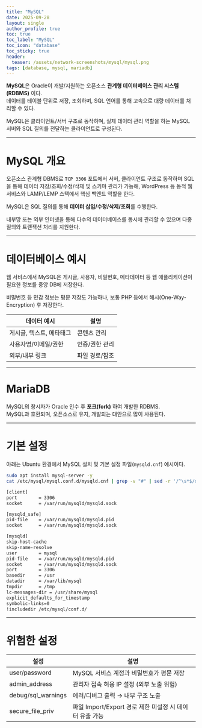 ```yaml
---
title: "MySQL"
date: 2025-09-28
layout: single
author_profile: true
toc: true
toc_label: "MySQL"
toc_icon: "database"
toc_sticky: true
header:
  teaser: /assets/network-screenshots/mysql/mysql.png
tags: [database, mysql, mariadb]
---
```


**MySQL**은 Oracle이 개발/지원하는 오픈소스 **관계형 데이터베이스 관리 시스템(RDBMS)** 이다.  
데이터를 테이블 단위로 저장, 조회하며, SQL 언어를 통해 고속으로 대량 데이터를 처리할 수 있다.  

MySQL은 클라이언트/서버 구조로 동작하며, 실제 데이터 관리 역할을 하는 MySQL 서버와 SQL 질의를 전달하는 클라이언트로 구성된다.

---

# MySQL 개요

오픈소스 관계형 DBMS로 `TCP 3306` 포트에서 서버, 클라이언트 구조로 동작하며 SQL을 통해 데이터 저장/조회/수정/삭제 및 스키마 관리가 가능해, WordPress 등 동적 웹서비스와 LAMP/LEMP 스택에서 핵심 백엔드 역할을 한다.

MySQL은 SQL 질의를 통해 **데이터 삽입/수정/삭제/조회**를 수행한다.  

내부망 또는 외부 인터넷을 통해 다수의 데이터베이스를 동시에 관리할 수 있으며 다중 질의와 트랜잭션 처리를 지원한다.

---

# 데이터베이스 예시

웹 서비스에서 MySQL은 게시글, 사용자, 비밀번호, 메타데이터 등 웹 애플리케이션이 필요한 정보를 중앙 DB에 저장한다.  

비밀번호 등 민감 정보는 평문 저장도 가능하나, 보통 PHP 등에서 해시(One-Way-Encryption) 후 저장한다.

| 데이터 예시 | 설명 |
|-------------|------|
| 게시글, 텍스트, 메타태그 | 콘텐츠 관리 |
| 사용자명/이메일/권한 | 인증/권한 관리 |
| 외부/내부 링크 | 파일 경로/참조 |

---

# MariaDB
MySQL의 창시자가 Oracle 인수 후 **포크(fork)** 하여 개발한 RDBMS.  
MySQL과 호환되며, 오픈소스로 유지, 개발되는 대안으로 많이 사용된다.

---

# 기본 설정
아래는 Ubuntu 환경에서 MySQL 설치 및 기본 설정 파일(`mysqld.cnf`) 예시이다.

```bash
sudo apt install mysql-server -y
cat /etc/mysql/mysql.conf.d/mysqld.cnf | grep -v "#" | sed -r '/^\s*$/d'

[client]
port        = 3306
socket      = /var/run/mysqld/mysqld.sock

[mysqld_safe]
pid-file    = /var/run/mysqld/mysqld.pid
socket      = /var/run/mysqld/mysqld.sock

[mysqld]
skip-host-cache
skip-name-resolve
user        = mysql
pid-file    = /var/run/mysqld/mysqld.pid
socket      = /var/run/mysqld/mysqld.sock
port        = 3306
basedir     = /usr
datadir     = /var/lib/mysql
tmpdir      = /tmp
lc-messages-dir = /usr/share/mysql
explicit_defaults_for_timestamp
symbolic-links=0
!includedir /etc/mysql/conf.d/
```

---

# 위험한 설정

| 설정                       | 설명                                     |
| ------------------------ | -------------------------------------- |
| user/password     | MySQL 서비스 계정과 비밀번호가 평문 저장              |
| admin_address   | 관리자 접속 허용 IP 설정 (외부 노출 위험)             |
| debug/sql_warnings | 에러/디버그 출력 → 내부 구조 노출                   |
| secure_file_priv    | 파일 Import/Export 경로 제한 미설정 시 데이터 유출 가능 |
